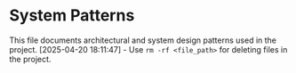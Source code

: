 # System Patterns

This file documents architectural and system design patterns used in the project.
[2025-04-20 18:11:47] - Use `rm -rf <file_path>` for deleting files in the project.